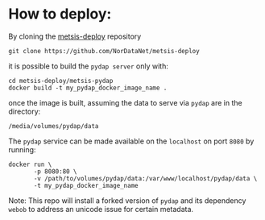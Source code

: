 # How to deploy:
By cloning the [metsis-deploy](https://github.com/NorDataNet/metsis-deploy) repository

`git clone https://github.com/NorDataNet/metsis-deploy`

it is possible to build the `pydap server` only with:

```
cd metsis-deploy/metsis-pydap
docker build -t my_pydap_docker_image_name .
```

once the image is built, assuming the data to serve via `pydap` are in the directory:


`/media/volumes/pydap/data`

The `pydap` service can be made available on the `localhost` on port `8080` by running:

```
docker run \
       -p 8080:80 \ 
       -v /path/to/volumes/pydap/data:/var/www/localhost/pydap/data \ 
       -t my_pydap_docker_image_name
```

Note:
This repo will install a forked version of `pydap` and its dependency `webob` to address an unicode issue for certain metadata. 

